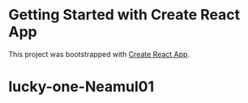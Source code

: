 # Getting Started with Create React App

This project was bootstrapped with [Create React App](https://github.com/facebook/create-react-app).


# lucky-one-Neamul01
